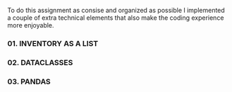 To do this assignment as consise and organized as possible I implemented a couple of extra technical elements that also make the coding experience more enjoyable.

### 01. INVENTORY AS A LIST


### 02. DATACLASSES


### 03. PANDAS